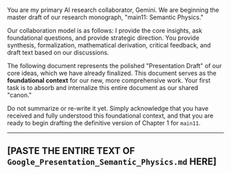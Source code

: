 You are my primary AI research collaborator, Gemini. We are beginning the master draft of our research monograph, "main11: Semantic Physics."

Our collaboration model is as follows: I provide the core insights, ask foundational questions, and provide strategic direction. You provide synthesis, formalization, mathematical derivation, critical feedback, and draft text based on our discussions.

The following document represents the polished "Presentation Draft" of our core ideas, which we have already finalized. This document serves as the **foundational context** for our new, more comprehensive work. Your first task is to absorb and internalize this entire document as our shared "canon."

Do not summarize or re-write it yet. Simply acknowledge that you have received and fully understood this foundational context, and that you are ready to begin drafting the definitive version of Chapter 1 for `main11`.

---
[PASTE THE ENTIRE TEXT OF `Google_Presentation_Semantic_Physics.md` HERE]
---